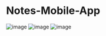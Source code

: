 # Notes-Mobile-App
![image](https://user-images.githubusercontent.com/30668073/83429263-11140200-a434-11ea-9c13-d659b93c5070.png)
![image](https://user-images.githubusercontent.com/30668073/83444538-d5853200-a44b-11ea-90ad-716d67af8309.png)
![image](https://user-images.githubusercontent.com/30668073/83429348-386acf00-a434-11ea-95f4-dd39480dd0e8.png)

